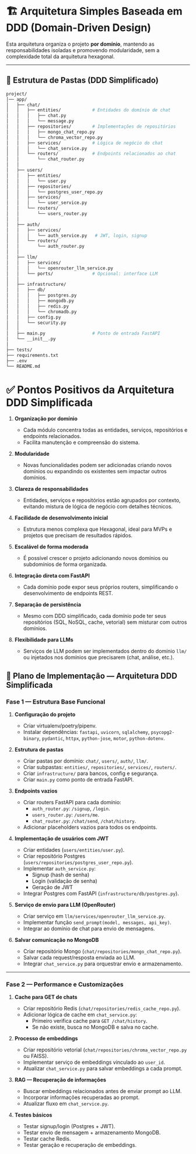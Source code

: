 # 🏗️ Arquitetura Simples Baseada em DDD (Domain-Driven Design)

Esta arquitetura organiza o projeto **por domínio**, mantendo as responsabilidades isoladas e promovendo modularidade, sem a complexidade total da arquitetura hexagonal.

---

## 📂 Estrutura de Pastas (DDD Simplificado)

```bash
project/
│── app/
│   ├── chat/
│   │   ├── entities/            # Entidades do domínio de chat
│   │   │   ├── chat.py
│   │   │   └── message.py
│   │   ├── repositories/        # Implementações de repositórios
│   │   │   ├── mongo_chat_repo.py
│   │   │   └── chroma_vector_repo.py
│   │   ├── services/            # Lógica de negócio do chat
│   │   │   └── chat_service.py
│   │   └── routers/             # Endpoints relacionados ao chat
│   │       └── chat_router.py
│   │
│   ├── users/
│   │   ├── entities/
│   │   │   └── user.py
│   │   ├── repositories/
│   │   │   └── postgres_user_repo.py
│   │   ├── services/
│   │   │   └── user_service.py
│   │   └── routers/
│   │       └── users_router.py
│   │
│   ├── auth/
│   │   ├── services/
│   │   │   └── auth_service.py   # JWT, login, signup
│   │   └── routers/
│   │       └── auth_router.py
│   │
│   ├── llm/
│   │   ├── services/
│   │   │   └── openrouter_llm_service.py
│   │   └── ports/               # Opcional: interface LLM
│   │
│   ├── infrastructure/
│   │   ├── db/
│   │   │   ├── postgres.py
│   │   │   ├── mongodb.py
│   │   │   ├── redis.py
│   │   │   └── chromadb.py
│   │   ├── config.py
│   │   └── security.py
│   │
│   ├── main.py                  # Ponto de entrada FastAPI
│   └── __init__.py
│
├── tests/
├── requirements.txt
├── .env
└── README.md
```

# ✅ Pontos Positivos da Arquitetura DDD Simplificada

1. **Organização por domínio**
   - Cada módulo concentra todas as entidades, serviços, repositórios e endpoints relacionados.
   - Facilita manutenção e compreensão do sistema.

2. **Modularidade**
   - Novas funcionalidades podem ser adicionadas criando novos domínios ou expandindo os existentes sem impactar outros domínios.

3. **Clareza de responsabilidades**
   - Entidades, serviços e repositórios estão agrupados por contexto, evitando mistura de lógica de negócio com detalhes técnicos.

4. **Facilidade de desenvolvimento inicial**
   - Estrutura menos complexa que Hexagonal, ideal para MVPs e projetos que precisam de resultados rápidos.

5. **Escalável de forma moderada**
   - É possível crescer o projeto adicionando novos domínios ou subdomínios de forma organizada.

6. **Integração direta com FastAPI**
   - Cada domínio pode expor seus próprios routers, simplificando o desenvolvimento de endpoints REST.

7. **Separação de persistência**
   - Mesmo com DDD simplificado, cada domínio pode ter seus repositórios (SQL, NoSQL, cache, vetorial) sem misturar com outros domínios.

8. **Flexibilidade para LLMs**
   - Serviços de LLM podem ser implementados dentro do domínio `llm/` ou injetados nos domínios que precisarem (chat, análise, etc.).


## 🔹 Plano de Implementação — Arquitetura DDD Simplificada

### **Fase 1 — Estrutura Base Funcional**

1. **Configuração do projeto**
   - Criar virtualenv/poetry/pipenv.
   - Instalar dependências: `fastapi`, `uvicorn`, `sqlalchemy`, `psycopg2-binary`, `pydantic`, `httpx`, `python-jose`, `motor`, `python-dotenv`.

2. **Estrutura de pastas**
   - Criar pastas por domínio: `chat/`, `users/`, `auth/`, `llm/`.
   - Criar subpastas: `entities/`, `repositories/`, `services/`, `routers/`.
   - Criar `infrastructure/` para bancos, config e segurança.
   - Criar `main.py` como ponto de entrada FastAPI.

3. **Endpoints vazios**
   - Criar routers FastAPI para cada domínio:
     - `auth_router.py`: `/signup`, `/login`.
     - `users_router.py`: `/users/me`.
     - `chat_router.py`: `/chat/send`, `/chat/history`.
   - Adicionar placeholders vazios para todos os endpoints.

4. **Implementação de usuários com JWT**
   - Criar entidades (`users/entities/user.py`).
   - Criar repositório Postgres (`users/repositories/postgres_user_repo.py`).
   - Implementar `auth_service.py`:
     - Signup (hash de senha)
     - Login (validação de senha)
     - Geração de JWT
   - Integrar Postgres com FastAPI (`infrastructure/db/postgres.py`).

5. **Serviço de envio para LLM (OpenRouter)**
   - Criar serviço em `llm/services/openrouter_llm_service.py`.
   - Implementar função `send_prompt(model, messages, api_key)`.
   - Integrar ao domínio de chat para envio de mensagens.

6. **Salvar comunicação no MongoDB**
   - Criar repositório Mongo (`chat/repositories/mongo_chat_repo.py`).
   - Salvar cada request/resposta enviada ao LLM.
   - Integrar `chat_service.py` para orquestrar envio e armazenamento.

---

### **Fase 2 — Performance e Customizações**

1. **Cache para GET de chats**
   - Criar repositório Redis (`chat/repositories/redis_cache_repo.py`).
   - Adicionar lógica de cache em `chat_service.py`:
     - Primeiro verifica cache para `GET /chat/history`.
     - Se não existe, busca no MongoDB e salva no cache.

2. **Processo de embeddings**
   - Criar repositório vetorial (`chat/repositories/chroma_vector_repo.py` ou FAISS).
   - Implementar serviço de embeddings vinculado ao `user_id`.
   - Atualizar `chat_service.py` para salvar embeddings a cada prompt.

3. **RAG — Recuperação de informações**
   - Buscar embeddings relacionados antes de enviar prompt ao LLM.
   - Incorporar informações recuperadas ao prompt.
   - Atualizar fluxo em `chat_service.py`.

4. **Testes básicos**
   - Testar signup/login (Postgres + JWT).
   - Testar envio de mensagem + armazenamento MongoDB.
   - Testar cache Redis.
   - Testar geração e recuperação de embeddings.
